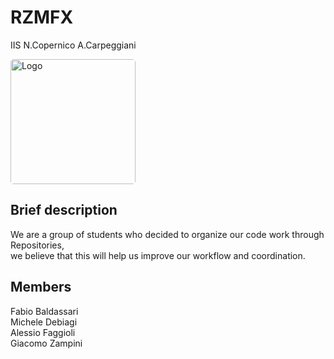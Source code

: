 # RZMFX
IIS N.Copernico A.Carpeggiani

<img src="https://external-content.duckduckgo.com/iu/?u=https%3A%2F%2Fs3.amazonaws.com%2Ffiles.qrz.com%2Fu%2Fiu4bfu%2FBox_1_logo_iti.jpg&f=1&nofb=1&ipt=5e43a63b6c1c9e4ea135933db09c302b4726650a46402b3d230595bb950eb6cf&ipo=images" height="200px" alt="Logo" style="border-radius:5px;"/> 

## Brief description

We are a group of students who decided to organize our code work through Repositories, \
we believe that this will help us improve our workflow and coordination.

## Members
Fabio Baldassari\
Michele Debiagi\
Alessio Faggioli\
Giacomo Zampini

